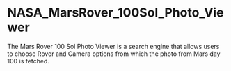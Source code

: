 # NASA_MarsRover_100Sol_Photo_Viewer
The Mars Rover 100 Sol Photo Viewer is a search engine that allows users to choose Rover and Camera options from which the photo from Mars day 100 is fetched.

